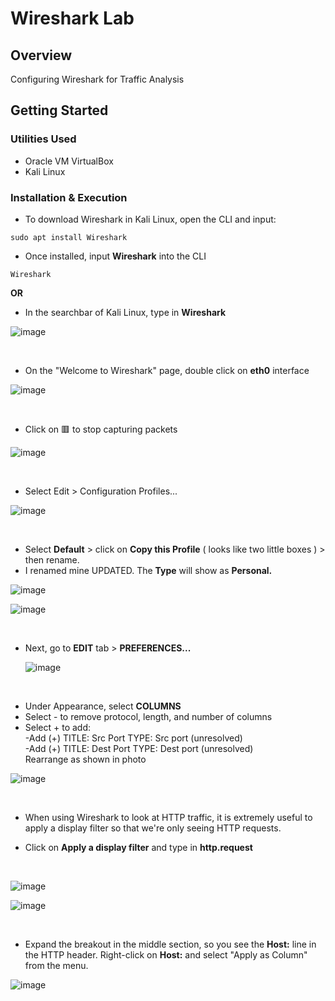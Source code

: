 # Wireshark Lab

## Overview
Configuring Wireshark for Traffic Analysis

## Getting Started

### Utilities Used

* Oracle VM VirtualBox
* Kali Linux
  
### Installation & Execution 

* To download Wireshark in Kali Linux, open the CLI and input: 
```
sudo apt install Wireshark
```
* Once installed, input **Wireshark** into the CLI
```
Wireshark
```

   <b>OR</b> 


* In the searchbar of Kali Linux, type in **Wireshark**

![image](https://github.com/T-A-Smith/Wireshark-Practice/assets/143060189/2a23e156-cf3d-435a-8356-45b57c09bdd5)


<br>

*  On the "Welcome to Wireshark" page, double click on **eth0** interface
  
![image](https://github.com/T-A-Smith/Wireshark-Practice/assets/143060189/697eef59-5de6-4e0b-af34-e876589de602)


<br>

* Click on 🟥 to stop capturing packets

![image](https://github.com/T-A-Smith/Wireshark-Practice/assets/143060189/2de0a561-10b1-43b8-98fa-1b7cc2797bc9)



<br>


* Select Edit > Configuration Profiles... 

![image](https://github.com/T-A-Smith/Wireshark-Practice/assets/143060189/c340f699-fd79-4eda-85d7-680b8de2bd34)


<br>

* Select **Default** > click on **Copy this Profile** ( looks like two little boxes ) > then rename. 
* I renamed mine UPDATED. The **Type** will show as **Personal.**
  
![image](https://github.com/T-A-Smith/Wireshark-Practice/assets/143060189/bfe09672-85a9-45b1-8c26-c5dda91adf90)




![image](https://github.com/T-A-Smith/Wireshark-Practice/assets/143060189/6d20acae-054d-47f9-a43e-ef0fdbb2f62d)

<br>

* Next, go to **EDIT** tab > **PREFERENCES...**
  

  ![image](https://github.com/T-A-Smith/Wireshark-Practice/assets/143060189/ea23e903-1dfc-4733-bf53-5334d6d1400b)


<br>

* Under Appearance, select **COLUMNS**
* Select - to remove protocol, length, and number of columns <br>
* Select + to add: <br>
  -Add (+) TITLE: Src Port TYPE: Src port (unresolved) <br>
  -Add (+) TITLE: Dest Port TYPE: Dest port (unresolved) <br>
  Rearrange as shown in photo

![image](https://github.com/T-A-Smith/Wireshark-Practice/assets/143060189/a29cb2de-05b1-4b7a-8d8b-cd273ca0c87f)

<br>

* When using Wireshark to look at HTTP traffic, it is extremely useful to apply a display filter so that we're only seeing HTTP requests.
* Click on **Apply a display filter** and type in **http.request**

   <br>
![image](https://github.com/T-A-Smith/Wireshark-Practice/assets/143060189/a659ac9f-a69d-4fa2-9cd0-fd359f85c04c)

![image](https://github.com/T-A-Smith/Wireshark-Practice/assets/143060189/680bfa35-0495-420b-b82d-e051317c7d09)

<br>

* Expand the breakout in the middle section, so you see the **Host:** line in the HTTP header.  Right-click on **Host:** and select "Apply as Column" from the menu.


![image](https://github.com/T-A-Smith/Wireshark-Practice/assets/143060189/75656451-9f83-46a5-a10a-b48eb37415a4)


